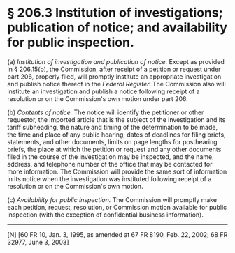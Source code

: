# § 206.3   Institution of investigations; publication of notice; and availability for public inspection.

(a) *Institution of investigation and publication of notice.* Except as provided in § 206.15(b), the Commission, after receipt of a petition or request under part 206, properly filed, will promptly institute an appropriate investigation and publish notice thereof in the _Federal Register._ The Commission also will institute an investigation and publish a notice following receipt of a resolution or on the Commission's own motion under part 206.


(b) *Contents of notice.* The notice will identify the petitioner or other requestor, the imported article that is the subject of the investigation and its tariff subheading, the nature and timing of the determination to be made, the time and place of any public hearing, dates of deadlines for filing briefs, statements, and other documents, limits on page lengths for posthearing briefs, the place at which the petition or request and any other documents filed in the course of the investigation may be inspected, and the name, address, and telephone number of the office that may be contacted for more information. The Commission will provide the same sort of information in its notice when the investigation was instituted following receipt of a resolution or on the Commission's own motion.


(c) *Availability for public inspection.* The Commission will promptly make each petition, request, resolution, or Commission motion available for public inspection (with the exception of confidential business information).



---

[N] [60 FR 10, Jan. 3, 1995, as amended at 67 FR 8190, Feb. 22, 2002; 68 FR 32977, June 3, 2003]





